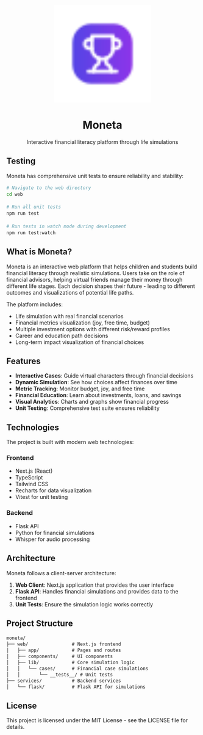 <p align="center">
  <img width=256px src="./assets/logo.svg" />
  <h1 align="center">Moneta</h1>
  <p align="center">Interactive financial literacy platform through life simulations</p>
</p>

## Testing

Moneta has comprehensive unit tests to ensure reliability and stability:

```bash
# Navigate to the web directory
cd web

# Run all unit tests
npm run test

# Run tests in watch mode during development
npm run test:watch
```

## What is Moneta?

Moneta is an interactive web platform that helps children and students build financial literacy through realistic simulations. Users take on the role of financial advisors, helping virtual friends manage their money through different life stages. Each decision shapes their future - leading to different outcomes and visualizations of potential life paths.

The platform includes:

- Life simulation with real financial scenarios
- Financial metrics visualization (joy, free time, budget)
- Multiple investment options with different risk/reward profiles
- Career and education path decisions
- Long-term impact visualization of financial choices

## Features

- **Interactive Cases**: Guide virtual characters through financial decisions
- **Dynamic Simulation**: See how choices affect finances over time
- **Metric Tracking**: Monitor budget, joy, and free time
- **Financial Education**: Learn about investments, loans, and savings
- **Visual Analytics**: Charts and graphs show financial progress
- **Unit Testing**: Comprehensive test suite ensures reliability

## Technologies

The project is built with modern web technologies:

### Frontend

- Next.js (React)
- TypeScript
- Tailwind CSS
- Recharts for data visualization
- Vitest for unit testing

### Backend

- Flask API
- Python for financial simulations
- Whisper for audio processing

## Architecture

Moneta follows a client-server architecture:

1. **Web Client**: Next.js application that provides the user interface
2. **Flask API**: Handles financial simulations and provides data to the frontend
3. **Unit Tests**: Ensure the simulation logic works correctly

## Project Structure

```
moneta/
├── web/                # Next.js frontend
│   ├── app/            # Pages and routes
│   ├── components/     # UI components
│   ├── lib/            # Core simulation logic
│   │   └── cases/      # Financial case simulations
│   │       └── __tests__/ # Unit tests
├── services/           # Backend services
│   └── flask/          # Flask API for simulations
```

## License

This project is licensed under the MIT License - see the LICENSE file for details.
